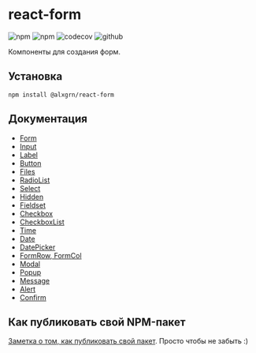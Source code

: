 # react-form
![npm](https://img.shields.io/npm/v/@alxgrn/react-form)
![npm](https://img.shields.io/npm/l/@alxgrn/react-form)
![codecov](https://img.shields.io/codecov/c/github/alxgrn/react-form)
![github](https://img.shields.io/github/actions/workflow/status/alxgrn/react-form/node.js.yml?branch=main)

Компоненты для создания форм.

## Установка

```
npm install @alxgrn/react-form
```

## Документация
* [Form](./docs/Form.md)
* [Input](./docs/Input.md)
* [Label](./docs/Label.md)
* [Button](./docs/Button.md)
* [Files](./docs/Files.md)
* [RadioList](./docs/RadioList.md)
* [Select](./docs/Select.md)
* [Hidden](./docs/Hidden.md)
* [Fieldset](./docs/Fieldset.md)
* [Checkbox](./docs/Checkbox.md)
* [CheckboxList](./docs/CheckboxList.md)
* [Time](./docs/Time.md)
* [Date](./docs/Date.md)
* [DatePicker](./docs/DatePicker.md)
* [FormRow, FormCol](./docs/FormRowCol.md)
* [Modal](./docs/ui/Modal.md)
* [Popup](./docs/ui/Popup.md)
* [Message](./docs/ui/Message.md)
* [Alert](./docs/ui/Alert.md)
* [Confirm](./docs/ui/Confirm.md)


## Как публиковать свой NPM-пакет
[Заметка о том, как публиковать свой пакет](./docs/NPM-Publish.md). Просто чтобы не забыть :)
